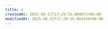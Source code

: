 ```yaml
---
title: a
createdAt: 2025-08-21T17:29:35.004073+08:00
modifiedAt: 2025-08-21T17:29:35.004339+08:00
---
```




